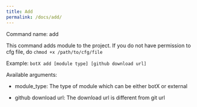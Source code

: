 ```yaml
---
title: Add
permalink: /docs/add/
---
```


Command name: add

This command adds module to the project. If you do not have         permission to cfg file, do `chmod +x /path/to/cfg/file`

Example: `botX add [module type] [github download url]`

Available arguments: 

* module_type: The type of module which can be either botX or external

* github download url: The download url is different from git url


